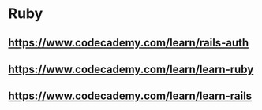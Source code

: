 # Ruby

## https://www.codecademy.com/learn/rails-auth

## https://www.codecademy.com/learn/learn-ruby

## https://www.codecademy.com/learn/learn-rails
